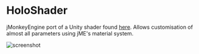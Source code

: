 # HoloShader
jMonkeyEngine port of a Unity shader found [here](https://github.com/andydbc/HologramShader). Allows customisation of almost all parameters using jME's material system.

![screenshot](hologram.gif)
